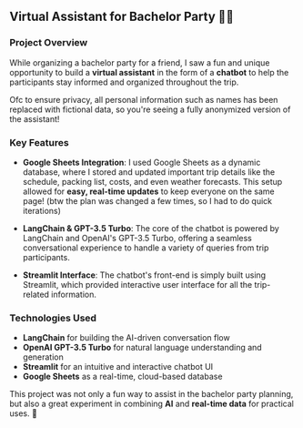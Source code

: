 ## Virtual Assistant for Bachelor Party 🎉🤖

### Project Overview

While organizing a bachelor party for a friend, I saw a fun and unique opportunity to build a **virtual assistant** in the form of a **chatbot** to help the participants stay informed and organized throughout the trip.

Ofc to ensure privacy, all personal information such as names has been replaced with fictional data, so you're seeing a fully anonymized version of the assistant!

### Key Features
- **Google Sheets Integration**: I used Google Sheets as a dynamic database, where I stored and updated important trip details like the schedule, packing list, costs, and even weather forecasts. This setup allowed for **easy, real-time updates** to keep everyone on the same page! (btw the plan was changed a few times, so I had to do quick iterations)
  
- **LangChain & GPT-3.5 Turbo**: The core of the chatbot is powered by LangChain and OpenAI's GPT-3.5 Turbo, offering a seamless conversational experience to handle a variety of queries from trip participants.

- **Streamlit Interface**: The chatbot's front-end is simply built using Streamlit, which provided interactive user interface for all the trip-related information.

### Technologies Used
- **LangChain** for building the AI-driven conversation flow
- **OpenAI GPT-3.5 Turbo** for natural language understanding and generation
- **Streamlit** for an intuitive and interactive chatbot UI
- **Google Sheets** as a real-time, cloud-based database

This project was not only a fun way to assist in the bachelor party planning, but also a great experiment in combining **AI** and **real-time data** for practical uses. 🚀
